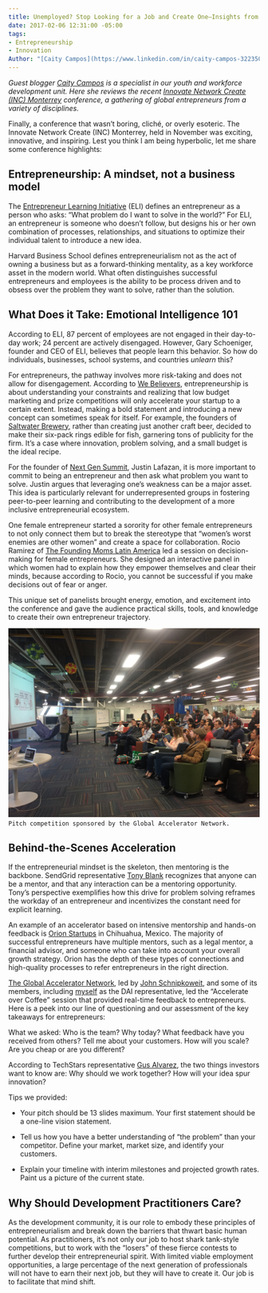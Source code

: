 ```yaml
---
title: Unemployed? Stop Looking for a Job and Create One—Insights from INC Monterrey
date: 2017-02-06 12:31:00 -05:00
tags:
- Entrepreneurship
- Innovation
Author: "[Caity Campos](https://www.linkedin.com/in/caity-campos-32235064/)"
---
```


*Guest blogger [Caity Campos](https://www.linkedin.com/in/caity-campos-32235064/) is a specialist in our youth and workforce development unit. Here she reviews the recent [Innovate Network Create (INC) Monterrey](http://incmty.com/) conference, a gathering of global entrepreneurs from a variety of disciplines.*

Finally, a conference that wasn’t boring, cliché, or overly esoteric. The Innovate Network Create (INC) Monterrey, held in November was exciting, innovative, and inspiring. Lest you think I am being hyperbolic, let me share some conference highlights:

<!--more-->

## Entrepreneurship: A mindset, not a business model

The [Entrepreneur Learning Initiative](https://elimindset.com/) (ELI) defines an entrepreneur as a person who asks: “What problem do I want to solve in the world?” For ELI, an entrepreneur is someone who doesn’t follow, but designs his or her own combination of processes, relationships, and situations to optimize their individual talent to introduce a new idea.

Harvard Business School defines entrepreneurialism not as the act of owning a business but as a forward-thinking mentality, as a key workforce asset in the modern world. What often distinguishes successful entrepreneurs and employees is the ability to be process driven and to obsess over the problem they want to solve, rather than the solution.

## What Does it Take: Emotional Intelligence 101

According to ELI, 87 percent of employees are not engaged in their day-to-day work; 24 percent are actively disengaged. However, Gary Schoeniger, founder and CEO of ELI, believes that people learn this behavior. So how do individuals, businesses, school systems, and countries *unlearn* this?

For entrepreneurs, the pathway involves more risk-taking and does not allow for disengagement. According to [We Believers](http://www.webelievers.com/), entrepreneurship is about understanding your constraints and realizing that low budget marketing and prize competitions will only accelerate your startup to a certain extent. Instead, making a bold statement and introducing a new concept can sometimes speak for itself. For example, the founders of [Saltwater Brewery](https://www.craftbeer.com/editors-picks/saltwater-brewery-creates-edible-six-pack-rings), rather than creating just another craft beer, decided to make their six-pack rings edible for fish, garnering tons of publicity for the firm. It’s a case where innovation, problem solving, and a small budget is the ideal recipe.

For the founder of [Next Gen Summit](http://ngsummit.com/), Justin Lafazan, it is more important to commit to being an entrepreneur and then ask what problem you want to solve. Justin argues that leveraging one’s weakness can be a major asset. This idea is particularly relevant for underrepresented groups in fostering peer-to-peer learning and contributing to the development of a more inclusive entrepreneurial ecosystem.

One female entrepreneur started a sorority for other female entrepreneurs to not only connect them but to break the stereotype that “women’s worst enemies are other women” and create a space for collaboration. Rocio Ramirez of [The Founding Moms Latin America](https://www.facebook.com/TheFoundingMomsLatinoamerica/) led a session on decision-making for female entrepreneurs. She designed an interactive panel in which women had to explain how they empower themselves and clear their minds, because according to Rocio, you cannot be successful if you make decisions out of fear or anger.

This unique set of panelists brought energy, emotion, and excitement into the conference and gave the audience practical skills, tools, and knowledge to create their own entrepreneur trajectory.

![IMG_1755.JPG](/uploads/IMG_1755.JPG)`Pitch competition sponsored by the Global Accelerator Network.`

## Behind-the-Scenes Acceleration

If the entrepreneurial mindset is the skeleton, then mentoring is the backbone. SendGrid representative [Tony Blank](https://twitter.com/thetonyblank) recognizes that anyone can be a mentor, and that any interaction can be a mentoring opportunity. Tony’s perspective exemplifies how this drive for problem solving reframes the workday of an entrepreneur and incentivizes the constant need for explicit learning.

An example of an accelerator based on intensive mentorship and hands-on feedback is [Orion Startups](http://hello.orionstartups.com/) in Chihuahua, Mexico. The majority of successful entrepreneurs have multiple mentors, such as a legal mentor, a financial advisor, and someone who can take into account your overall growth strategy. Orion has the depth of these types of connections and high-quality processes to refer entrepreneurs in the right direction.

[The Global Accelerator Network](http://gan.co/), led by [John Schnipkoweit](https://twitter.com/jschnip), and some of its members, including [myself](https://www.linkedin.com/in/caity-campos-32235064) as the DAI representative, led the “Accelerate over Coffee” session that provided real-time feedback to entrepreneurs. Here is a peek into our line of questioning and our assessment of the key takeaways for entrepreneurs:

What we asked: Who is the team? Why today? What feedback have you received from others? Tell me about your customers. How will you scale? Are you cheap or are you different?

According to TechStars representative [Gus Alvarez](http://www.techstars.com/mentors/gustavo-alvarez-moreno/), the two things investors want to know are: Why should we work together? How will your idea spur innovation?

Tips we provided:

* Your pitch should be 13 slides maximum. Your first statement should be a one-line vision statement.

* Tell us how you have a better understanding of “the problem” than your competitor. Define your market, market size, and identify your customers.

* Explain your timeline with interim milestones and projected growth rates. Paint us a picture of the current state.

## Why Should Development Practitioners Care?

As the development community, it is our role to embody these principles of entrepreneurialism and break down the barriers that thwart basic human potential. As practitioners, it’s not only our job to host shark tank-style competitions, but to work with the “losers” of these fierce contests to further develop their entrepreneurial spirit. With limited viable employment opportunities, a large percentage of the next generation of professionals will not have to earn their next job, but they will have to create it. Our job is to facilitate that mind shift.